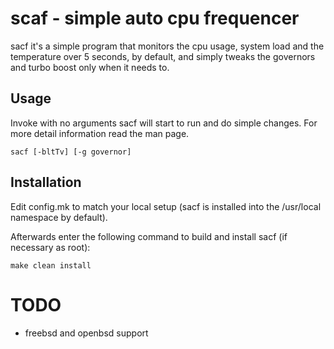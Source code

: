 scaf - simple auto cpu frequencer
=================================
sacf it's a simple program that monitors the cpu usage, system load and the
temperature over 5 seconds, by default, and simply tweaks the governors and
turbo boost only when it needs to.

Usage
-----
Invoke with no arguments sacf will start to run and do simple changes. For more
detail information read the man page.

    sacf [-bltTv] [-g governor]


Installation
------------
Edit config.mk to match your local setup (sacf is installed into
the /usr/local namespace by default).

Afterwards enter the following command to build and install sacf
(if necessary as root):

    make clean install


TODO
====
- freebsd and openbsd support
